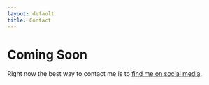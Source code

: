 ```yaml
---
layout: default
title: Contact
---
```


<h1>Coming Soon</h1>
<p>Right now the best way to contact me is to <a href="/links">find me on social media</a>.</p>